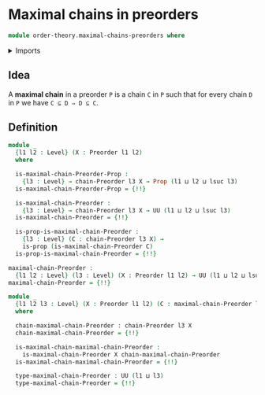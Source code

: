 # Maximal chains in preorders

```agda
module order-theory.maximal-chains-preorders where
```

<details><summary>Imports</summary>

```agda
open import foundation.dependent-pair-types
open import foundation.propositions
open import foundation.universe-levels

open import order-theory.chains-preorders
open import order-theory.preorders
```

</details>

## Idea

A **maximal chain** in a preorder `P` is a chain `C` in `P` such that for every
chain `D` in `P` we have `C ⊆ D ⇒ D ⊆ C`.

## Definition

```agda
module _
  {l1 l2 : Level} (X : Preorder l1 l2)
  where

  is-maximal-chain-Preorder-Prop :
    {l3 : Level} → chain-Preorder l3 X → Prop (l1 ⊔ l2 ⊔ lsuc l3)
  is-maximal-chain-Preorder-Prop = {!!}

  is-maximal-chain-Preorder :
    {l3 : Level} → chain-Preorder l3 X → UU (l1 ⊔ l2 ⊔ lsuc l3)
  is-maximal-chain-Preorder = {!!}

  is-prop-is-maximal-chain-Preorder :
    {l3 : Level} (C : chain-Preorder l3 X) →
    is-prop (is-maximal-chain-Preorder C)
  is-prop-is-maximal-chain-Preorder = {!!}

maximal-chain-Preorder :
  {l1 l2 : Level} (l3 : Level) (X : Preorder l1 l2) → UU (l1 ⊔ l2 ⊔ lsuc l3)
maximal-chain-Preorder = {!!}

module _
  {l1 l2 l3 : Level} (X : Preorder l1 l2) (C : maximal-chain-Preorder l3 X)
  where

  chain-maximal-chain-Preorder : chain-Preorder l3 X
  chain-maximal-chain-Preorder = {!!}

  is-maximal-chain-maximal-chain-Preorder :
    is-maximal-chain-Preorder X chain-maximal-chain-Preorder
  is-maximal-chain-maximal-chain-Preorder = {!!}

  type-maximal-chain-Preorder : UU (l1 ⊔ l3)
  type-maximal-chain-Preorder = {!!}
```
